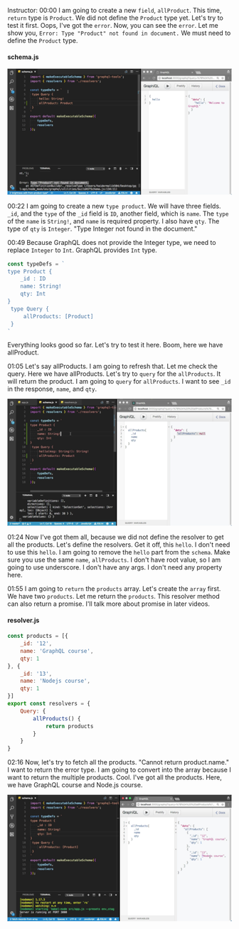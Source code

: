 Instructor: 00:00 I am going to create a new `field`, `allProduct`. This time, `return` type is `Product`. We did not define the `Product` type yet. Let's try to test it first. Oops, I've got the `error`. Now, you can see the `error`. Let me show you, `Error: Type "Product" not found in document.` We must need to define the `Product` type.

#### schema.js
![product](../images/graphql-create-graphql-query-to-fetch-all-records-from-array-product.png)

00:22 I am going to create a new `type product`. We will have three fields. `_id`, and the `type` of the `_id` field is `ID`, another field, which is `name`. The `type` of the `name` is `String!`, and `name` is required property. I also have `qty`. The type of `qty` is `Integer`. "Type Integer not found in the document."

00:49 Because GraphQL does not provide the Integer type, we need to replace `Integer` to `Int`. GraphQL provides `Int` type. 

```javascript
const typeDefs = `
type Product {
    _id : ID
    name: String!
    qty: Int
}
 type Query {
     allProducts: [Product]
 }
`
```
Everything looks good so far. Let's try to test it here. Boom, here we have allProduct.

01:05 Let's say allProducts. I am going to refresh that. Let me check the query. Here we have allProducts. Let's try to `query` for the `allProducts`. It will return the product. I am going to `query` for `allProducts`. I want to see `_id` in the response, `name`, and `qty`.

![allProducts](../images/graphql-create-graphql-query-to-fetch-all-records-from-array-allProducts.png)

01:24 Now I've got them all, because we did not define the resolver to get all the products. Let's define the resolvers. Get it off, this `hello`. I don't need to use this `hello`. I am going to remove the `hello` part from the `schema`. Make sure you use the same `name`, `allProducts`. I don't have root value, so I am going to use underscore. I don't have any args. I don't need any property here.

01:55 I am going to `return` the `products` array. Let's create the `array` first. We have two `products`. Let me return the `products`. This resolver method can also return a promise. I'll talk more about promise in later videos.

#### resolver.js
```javascript
const products = [{
    _id: '12',
    name: 'GraphQL course',
    qty: 1
}, {
    _id: '13',
    name: 'Nodejs course',
    qty: 1
}]
export const resolvers = {
    Query: {
        allProducts() {
            return products
        }
    }
}
```

02:16 Now, let's try to fetch all the products. "Cannot return product.name." I want to return the error type. I am going to convert into the array because I want to return the multiple products. Cool. I've got all the products. Here, we have GraphQL course and Node.js course.

![products](../images/graphql-create-graphql-query-to-fetch-all-records-from-array-products.png)